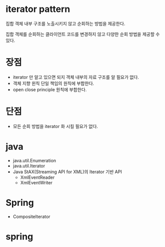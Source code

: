 # iterator pattern

집합 객체 내부 구조를 노출시키지 않고 순회하는 방법을 제공한다.

집합 객체를 순회하는 클라이언트 코드를 변경하지 않고 다양한 순회 방법을 제공할 수 있다.

# 장점

- iterator 만 알고 있으면 되지 객체 내부의 자료 구조를 알 필요가 없다.
- 객체 지향 윈칙 단일 책임의 원칙에 부합한다.
- open close principle 원칙에 부합한다.

# 단점

- 모든 순회 방법을 iterator 화 시킬 필요가 없다.

# java

- java.util.Enumeration
- java.util.Iterator
- Java StAX(Streaming API for XML)의 Iterator 기반 API
    - XmlEventReader
    - XmlEventWriter

# Spring

- CompositeIterator

# spring